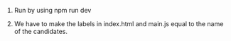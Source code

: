 1. Run by using npm run dev

2. We have to make the labels in index.html and main.js equal to the name of the candidates.